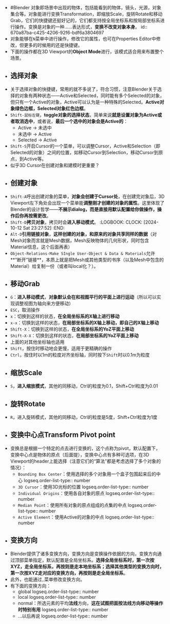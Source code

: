 - #Blender 对象即场景中出现的物体，包括能看到的物体，镜头，光源，对象集合等。对象能进行变换Transformation，即缩放Scale，旋转Rotate和移动Grab，它们的快捷键还挺好记的，它们都支持按全局坐标系和按局部坐标系进行操作。变换是对象的一种……表达形式，**变换不改变对象本身**。
  id:: 670a87ba-c425-4206-92f6-bdf6a3804697
- 对象能够在`N`菜单中进行操作，修改它的属性，也可在Properties Editor中修改，但更多的时候用的还是快捷键。
- 下面的操作都在3D Viewport的**Object Mode**进行，该模式适合用来布置整个场景。
- ## 选择对象
- 关于选择对象的快捷键，常用的就不多说了，符合习惯，注意Blender关于选择的对象有两种状态——Active和Selected，同时能有多个Selected的对象，但只有一个Active的对象，Active可以认为是一种特殊的Selected。**Active对象绿色边框，Selected对象红色边框**。
- `Shift-鼠标左键`，**toggle对象的选择状态**，简单来说**就是设置对象为Active或者取消选中**，或者说，**最后一个选中的对象会是Active的**：
	- Active -> 未选中
	- 未选中 -> Active
	- Selected -> Active
- `Shift-S`开启Cursor的一个菜单，可以调整Cursor，Active和Selection（即Selected的对象）之间的位置，如移动Cursor到Selection，移动Cursor到原点，到Active等。
- 似乎3D Cursor在创建对象和建模时更重要？
- ## 创建对象
- `Shift-A`呼出创建对象的菜单，**对象会创建于Cursor处**，在创建完对象后，3D Viewport左下角处会出现一个菜单能**调整刚才创建的对象的属性**。这里体现了Blender的设计哲学——**不展示dialog，而是直接用默认配置给你做操作，操作后你再按需更改**。
- `Shift-D`**拷贝对象**，拷贝时会**进入移动模式**。
  :LOGBOOK:
  CLOCK: [2024-10-12 Sat 23:27:52]
  :END:
- `Alt-D`**引用链接对象**，**这样创建的对象，和原来的对象共享同样的数据**（对Mesh对象而言就是Mesh数据，Mesh反映物体的几何形状，同时包含Material信息，这个后面再表）
- `Object-Relations-Make SIngle User-Object & Data & Materials`允许**“断开”链接**，本质上就是把Mesh或其他类型的书序（以及Mesh中包含的Material）给复制一份（或者叫local化？）。
- ## 移动Grab
- `G`：**进入移动模式**，**对象默认会在和视图平行的平面上进行运动**（所以可以实现调整视图为轴向来方便移动）
- `ESC`，取消操作
- `x`：切换到这样的状态，**在全局坐标系的X轴上进行移动**
- `x-x`：切换到这样的状态，**在局部坐标系的X轴上移动，即自己的X轴上移动**
- `Shift-X`：切换到这样的状态，**在全局坐标系的YoZ平面上移动**
- `Shift-X-X`：切换到这样的状态，**在局部坐标系的YoZ平面上移动**
- 上面的对其他坐标轴也适用
- `Shift`，按住时移动地会更慢，适用于更精确的操作
- `Ctrl`，按住时以1m的粒度对齐坐标轴，同时按下`Shift`时以0.1m为粒度
- ## 缩放Scale
- `S`，**进入缩放模式**，其他的同移动，Ctrl的粒度为0.1，Shift+Ctrl粒度为0.01
- ## 旋转Rotate
- `R`，进入旋转模式，其他的同移动，Ctrl的粒度是5度，Shift+Ctrl粒度为1度
- ## 变换中心点Transform Pivot point
- 变换总是根据一个特定的点去进行变换的，这个点称为pivot，默认配置下，变换中心点是物体的原点（后面提），变换中心点有多种可选项，在3D Viewport的header上能选择（注意它们的“算法”都是考虑选择了多个对象的情况）：
	- `Bounding Box Center`：使用选择的多个对象用一个盒子包围起来后的中心
	  logseq.order-list-type:: number
	- `3D Cursor`：使用3D光标的位置
	  logseq.order-list-type:: number
	- `Individual Origins`：使用各自对象的原点
	  logseq.order-list-type:: number
	- `Median Point`：使用所有对象的原点组成的点集的中点
	  logseq.order-list-type:: number
	- `Active Element`：使用Active的对象的中点
	  logseq.order-list-type:: number
- ## 变换方向
- Blender提供了诸多变换方向，变换方向是变换操作依据的方向，变换方向通过顶部菜单指定，默认配置是全局坐标系。**选择全局坐标系时，第一次按XYZ，走全局坐标系，再按则是走本地坐标系；选择其他类型的变换方向时，第一次按XYZ走对应的变换方向，再按则是走全局坐标系**。
- 此外，也能通过`,`菜单修改变换方向。
- 有下面的变换方向：
	- global
	  logseq.order-list-type:: number
	- local
	  logseq.order-list-type:: number
	- normal：所选元素的平均**法线**方向，**这在试图把面按法线方向移动等操作时特别有用**
	  logseq.order-list-type:: number
	- ...以后再说
	  logseq.order-list-type:: number